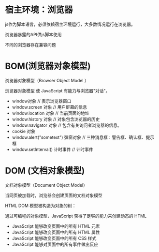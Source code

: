 
# 宿主环境：浏览器

js作为脚本语言，必须依赖宿主环境运行，大多数情况运行在浏览器。

浏览器暴露的API供js脚本使用

不同的浏览器存在兼容问题


# BOM(浏览器对象模型)

浏览器对象模型（Browser Object Model ）

浏览器对象模型 使 JavaScript 有能力与浏览器"对话"。

- window对象                            // 表示浏览器窗口
- window.screen 对象                    // 用户屏幕的信息
- window.location 对象                  // 当前页面的地址 
- window.history 对象                   // 对象包含浏览器的历史
- window.navigator 对象                 // 包含有关访问者浏览器的信息。
- cookie 对象
- window.alert("sometext") 弹窗对象     // 三种消息框：警告框、确认框、提示框
- window.setInterval() 计时事件         // 计时事件


# DOM (文档对象模型)

文档对象模型（Document Object Model）

当网页被加载时，浏览器会创建页面的文档对象模型

HTML DOM 模型被构造为对象的树：

通过可编程的对象模型，JavaScript 获得了足够的能力来创建动态的 HTML

- JavaScript 能够改变页面中的所有 HTML 元素
- JavaScript 能够改变页面中的所有 HTML 属性
- JavaScript 能够改变页面中的所有 CSS 样式
- JavaScript 能够对页面中的所有事件做出反应


